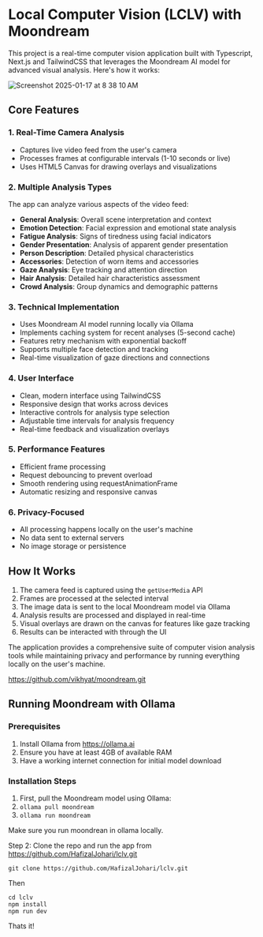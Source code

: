 # Local Computer Vision (LCLV) with Moondream

This project is a real-time computer vision application built with Typescript, Next.js and TailwindCSS that leverages the Moondream AI model for advanced visual analysis. Here's how it works:


![Screenshot 2025-01-17 at 8 38 10 AM](https://github.com/user-attachments/assets/193ff854-8130-4ff2-8751-96447c1b1fe3)


## Core Features

### 1. Real-Time Camera Analysis
- Captures live video feed from the user's camera
- Processes frames at configurable intervals (1-10 seconds or live)
- Uses HTML5 Canvas for drawing overlays and visualizations

### 2. Multiple Analysis Types
The app can analyze various aspects of the video feed:

- **General Analysis**: Overall scene interpretation and context
- **Emotion Detection**: Facial expression and emotional state analysis
- **Fatigue Analysis**: Signs of tiredness using facial indicators
- **Gender Presentation**: Analysis of apparent gender presentation
- **Person Description**: Detailed physical characteristics
- **Accessories**: Detection of worn items and accessories
- **Gaze Analysis**: Eye tracking and attention direction
- **Hair Analysis**: Detailed hair characteristics assessment
- **Crowd Analysis**: Group dynamics and demographic patterns

### 3. Technical Implementation
- Uses Moondream AI model running locally via Ollama
- Implements caching system for recent analyses (5-second cache)
- Features retry mechanism with exponential backoff
- Supports multiple face detection and tracking
- Real-time visualization of gaze directions and connections

### 4. User Interface
- Clean, modern interface using TailwindCSS
- Responsive design that works across devices
- Interactive controls for analysis type selection
- Adjustable time intervals for analysis frequency
- Real-time feedback and visualization overlays

### 5. Performance Features
- Efficient frame processing
- Request debouncing to prevent overload
- Smooth rendering using requestAnimationFrame
- Automatic resizing and responsive canvas

### 6. Privacy-Focused
- All processing happens locally on the user's machine
- No data sent to external servers
- No image storage or persistence

## How It Works

1. The camera feed is captured using the `getUserMedia` API
2. Frames are processed at the selected interval
3. The image data is sent to the local Moondream model via Ollama
4. Analysis results are processed and displayed in real-time
5. Visual overlays are drawn on the canvas for features like gaze tracking
6. Results can be interacted with through the UI

The application provides a comprehensive suite of computer vision analysis tools while maintaining privacy and performance by running everything locally on the user's machine.

https://github.com/vikhyat/moondream.git
## Running Moondream with Ollama

### Prerequisites
1. Install Ollama from https://ollama.ai
2. Ensure you have at least 4GB of available RAM
3. Have a working internet connection for initial model download

### Installation Steps

1. First, pull the Moondream model using Ollama:
2. `ollama pull moondream`
3. `ollama run moondream`

Make sure you run moondrean in ollama locally.



Step 2:
Clone the repo and run the app from https://github.com/HafizalJohari/lclv.git

```
git clone https://github.com/HafizalJohari/lclv.git
```
Then
```
cd lclv
npm install
npm run dev
```

Thats it!
